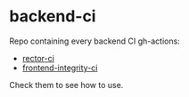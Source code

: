 # backend-ci

Repo containing every backend CI gh-actions:
- [rector-ci](./rector-ci)
- [frontend-integrity-ci](./frontend-integrity-ci)

Check them to see how to use.
